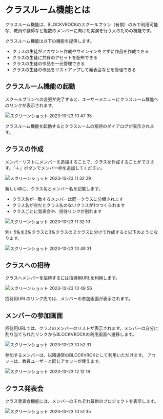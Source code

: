 # クラスルーム機能とは
クラスルーム機能は、BLOCKVROCKのスクールプラン（有償）のみで利用可能な、教員や講師など複数のメンバーに向けた実演を行う人のための機能です。

クラスルーム機能は以下の機能を提供します。

* クラスの生徒がアカウント作成やサインインをせずに作品を作成できる
* クラスの生徒に共有のアセットを配布できる
* クラスの生徒の作品を一元管理できる
* クラスの生徒の作品をリストアップして発表会などを管理できる


## クラスルーム機能の起動
スクールプランへの変更が完了すると、ユーザーメニューにクラスルーム機能へのリンクが表示されます。

![スクリーンショット 2023-10-23 10 47 35](https://github.com/levelenter/blockvrock_doc/assets/43167728/cd8afc45-f78d-4e43-b004-719b91b50d79)


クラスルーム機能を起動するとクラスルームの招待のダイアログが表示されます。


## クラスの作成

メンバーリストにメンバーを追加することで、クラスを作成することができます。「＋」ボタンでメンバー枠を追加してください。

![スクリーンショット 2023-10-23 11 32 29](https://github.com/levelenter/blockvrock_doc/assets/43167728/92ae13d9-c5df-4e84-9cd8-242ff1789be3)


新しい枠に、クラス名とメンバー名を記載します。
* クラス名が一致するメンバーは同一クラスに分類されます
* クラス名が空だとクラス名のないクラスが1つつくられます
* クラスごとに発表会や、招待リンクが別れます

![スクリーンショット 2023-10-23 11 32 10](https://github.com/levelenter/blockvrock_doc/assets/43167728/9be5a012-c851-40a8-bcc2-6b6c47c6359e)


例）5名を2名クラスと3名クラスの２クラスに分けて作成すると以下のようになります。

![スクリーンショット 2023-10-23 10 49 31](https://github.com/levelenter/blockvrock_doc/assets/43167728/887fd582-850c-46a9-8fa7-b328e4d67ed4)


## クラスへの招待

クラスへメンバーを招待するには招待用URLを利用します。

![スクリーンショット 2023-10-23 10 49 56](https://github.com/levelenter/blockvrock_doc/assets/43167728/6d2fe10e-f37a-4cd7-bccf-307dbb5f0251)

招待用URLのリンク先では、メンバーの参加画面が表示されます。


## メンバーの参加画面
招待用URLでは、クラスのメンバーのリストが表示されます。メンバーは自分に割り当てられたリンクからBLOCKVROCKの利用画面へ遷移します。

![スクリーンショット 2023-10-23 10 52 31](https://github.com/levelenter/blockvrock_doc/assets/43167728/351439d1-faa1-4d9a-a566-411053032d83)


参加するメンバーは、以降通常のBLOCKVROKとして利用いただけます。
アセットは、教員ユーザーと同じアセットが使えます。

![スクリーンショット 2023-10-23 12 12 18](https://github.com/levelenter/blockvrock_doc/assets/43167728/b7f2b3d7-9eeb-4907-b061-7ca940bb2c86)




## クラス発表会

クラス発表会機能には、メンバーのそれぞれ最新のプロジェクトを表示します。

![スクリーンショット 2023-10-23 10 51 35](https://github.com/levelenter/blockvrock_doc/assets/43167728/5176e5f1-146a-4db8-9ead-0229c371ff19)
